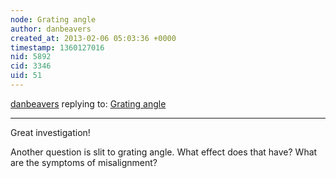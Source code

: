 ```yaml
---
node: Grating angle
author: danbeavers
created_at: 2013-02-06 05:03:36 +0000
timestamp: 1360127016
nid: 5892
cid: 3346
uid: 51
---
```




[danbeavers](../profile/danbeavers) replying to: [Grating angle](../notes/cfastie/2-5-2013/grating-angle)

----
Great investigation!

Another question is slit to grating angle.  What effect does that have?  What are the symptoms of misalignment?